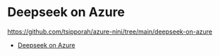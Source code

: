 <!-- TOC -->
<!-- /TOC -->


# Deepseek on Azure
https://github.com/tsipporah/azure-nini/tree/main/deepseek-on-azure

- [Deepseek on Azure](#deepseek-on-azure)

